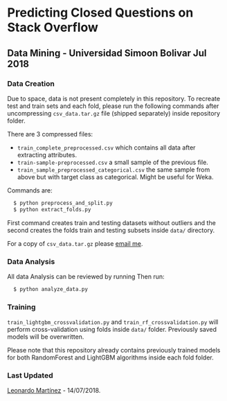 # Predicting Closed Questions on Stack Overflow
## Data Mining - Universidad Simoon Bolivar Jul 2018

### Data Creation
Due to space, data is not present completely in this repository. To recreate
test and train sets and each fold, please run the following commands after uncompressing ```csv_data.tar.gz``` file
(shipped separately) inside repository folder.

There are 3 compressed files:
- ```train_complete_preprocessed.csv``` which contains all data after extracting
attributes.
- ```train-sample-preprocessed.csv``` a small sample of the previous file.
- ```train_sample_preprocessed_categorical.csv``` the same sample from above but with target class as categorical. Might be useful for Weka.


Commands are:
```bash
  $ python preprocess_and_split.py
  $ python extract_folds.py
```

First command creates train and testing datasets without outliers and the second creates the folds train and testing subsets inside ```data/``` directory.

For a copy of ```csv_data.tar.gz``` please [email me](mailto:martinezazuaje@gmail.com).

### Data Analysis

All data Analysis can be reviewed by running
Then run:
```bash
  $ python analyze_data.py
```

### Training

```train_lightgbm_crossvalidation.py``` and ```train_rf_crossvalidation.py``` will perform cross-validation using folds inside ```data/``` folder. Previously saved models will be overwritten.

Please note that this repository already contains previously trained models for both RandomForest and LightGBM algorithms inside each fold folder. 

### Last Updated
[Leonardo Martínez](https://github.com/leotms/) - 14/07/2018.
